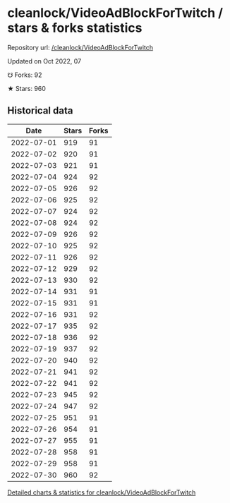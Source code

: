 # cleanlock/VideoAdBlockForTwitch / stars & forks statistics

Repository url: [/cleanlock/VideoAdBlockForTwitch](https://github.com/cleanlock/VideoAdBlockForTwitch)

Updated on Oct 2022, 07

☋ Forks: 92

★ Stars: 960

## Historical data
| Date | Stars | Forks |
|------|-------|-------|
| 2022-07-01 | 919 | 91 | 
| 2022-07-02 | 920 | 91 | 
| 2022-07-03 | 921 | 91 | 
| 2022-07-04 | 924 | 92 | 
| 2022-07-05 | 926 | 92 | 
| 2022-07-06 | 925 | 92 | 
| 2022-07-07 | 924 | 92 | 
| 2022-07-08 | 924 | 92 | 
| 2022-07-09 | 926 | 92 | 
| 2022-07-10 | 925 | 92 | 
| 2022-07-11 | 926 | 92 | 
| 2022-07-12 | 929 | 92 | 
| 2022-07-13 | 930 | 92 | 
| 2022-07-14 | 931 | 91 | 
| 2022-07-15 | 931 | 91 | 
| 2022-07-16 | 931 | 92 | 
| 2022-07-17 | 935 | 92 | 
| 2022-07-18 | 936 | 92 | 
| 2022-07-19 | 937 | 92 | 
| 2022-07-20 | 940 | 92 | 
| 2022-07-21 | 941 | 92 | 
| 2022-07-22 | 941 | 92 | 
| 2022-07-23 | 945 | 92 | 
| 2022-07-24 | 947 | 92 | 
| 2022-07-25 | 951 | 91 | 
| 2022-07-26 | 954 | 91 | 
| 2022-07-27 | 955 | 91 | 
| 2022-07-28 | 958 | 91 | 
| 2022-07-29 | 958 | 91 | 
| 2022-07-30 | 960 | 92 | 


[Detailed charts & statistics for cleanlock/VideoAdBlockForTwitch](https://reviewgithub.com/rep/cleanlock/VideoAdBlockForTwitch)

